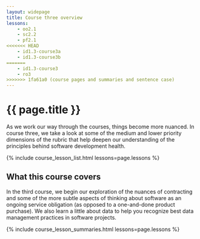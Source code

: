 ```yaml
---
layout: widepage
title: Course three overview
lessons:
    - oo2.1
    - sc2.2
    - pf2.1
<<<<<<< HEAD
    - id1.3-course3a
    - id1.3-course3b
=======
    - id1.3-course3
    - ro3
>>>>>>> 1fa61a0 (course pages and summaries and sentence case)
---
```


# {{ page.title }}

 As we work our way through the courses, things become more nuanced. In course three, we take a look at some of the medium and lower priority dimensions of the rubric that help deepen our understanding of the principles behind software development health. 

{% include course_lesson_list.html lessons=page.lessons %}

## What this course covers

In the third course, we begin our exploration of the nuances of contracting and some of the more subtle aspects of thinking about software as an ongoing service obligation (as opposed to a one-and-done product purchase). We also learn a little about data to help you recognize best data management practices in software projects.

{% include course_lesson_summaries.html lessons=page.lessons %}

